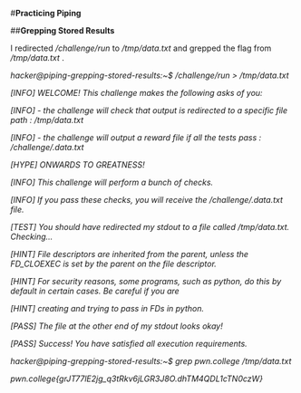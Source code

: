 #**Practicing Piping**

##**Grepping Stored Results**

I redirected _/challenge/run_ to _/tmp/data.txt_ and grepped the flag from _/tmp/data.txt_ .

_hacker@piping-grepping-stored-results:~$ /challenge/run > /tmp/data.txt_

_\[INFO\] WELCOME! This challenge makes the following asks of you:_

_\[INFO\] - the challenge will check that output is redirected to a specific file path : /tmp/data.txt_

_\[INFO\] - the challenge will output a reward file if all the tests pass : /challenge/.data.txt_

_\[HYPE\] ONWARDS TO GREATNESS!_

_\[INFO\] This challenge will perform a bunch of checks._

_\[INFO\] If you pass these checks, you will receive the /challenge/.data.txt file._

_\[TEST\] You should have redirected my stdout to a file called /tmp/data.txt. Checking..._

_\[HINT\] File descriptors are inherited from the parent, unless the FD_CLOEXEC is set by the parent on the file descriptor._

_\[HINT\] For security reasons, some programs, such as python, do this by default in certain cases. Be careful if you are_

_\[HINT\] creating and trying to pass in FDs in python._

_\[PASS\] The file at the other end of my stdout looks okay!_

_\[PASS\] Success! You have satisfied all execution requirements._

_hacker@piping-grepping-stored-results:~$ grep pwn.college /tmp/data.txt_

_pwn.college{grJT77lE2jg_q3tRkv6jLGR3J8O.dhTM4QDL1cTN0czW}_
